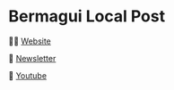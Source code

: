 # Bermagui Local Post

⛓️‍💥 [Website](https://www.bermaguilocalpost.org)

📰 [Newsletter](https://thepigeonblp.substack.com)

🎥 [Youtube](https://youtube.com/@bermaguilocalpost)

